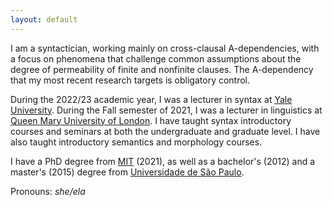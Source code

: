 ```yaml
---
layout: default
---
```


I am a syntactician, working mainly on cross-clausal A-dependencies, with a focus on phenomena that challenge common assumptions about the degree of permeability of finite and nonfinite clauses. The A-dependency that my most recent research targets is obligatory control.

During the 2022/23 academic year, I was a lecturer in syntax at [Yale University](https://ling.yale.edu/). During the Fall semester of 2021, I was a lecturer in linguistics at [Queen Mary University of London](https://www.qmul.ac.uk/sllf/linguistics/). I have taught syntax introductory courses and seminars at both the undergraduate and graduate level. I have also taught introductory semantics and morphology courses.

I have a PhD degree from [MIT](https://linguistics.mit.edu/) (2021), as well as a bachelor's (2012) and a master's (2015) degree from [Universidade de São Paulo](https://linguistica.fflch.usp.br/).

Pronouns: *she/ela*

